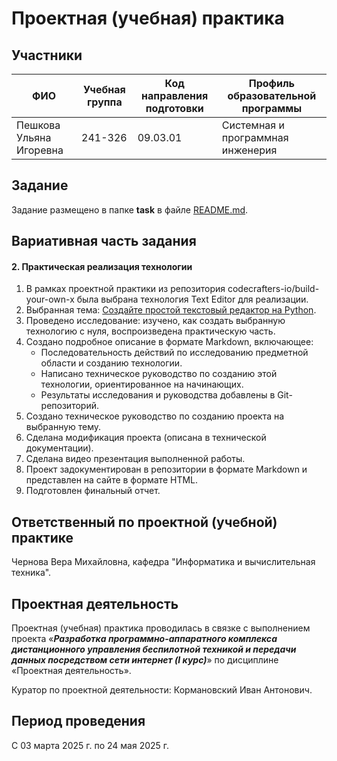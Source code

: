 # Проектная (учебная) практика

## Участники

| ФИО | Учебная группа | Код направления подготовки | Профиль образовательной программы |
|-|-|-|-|
| Пешкова Ульяна Игоревна |241-326|09.03.01|Системная и программная инженерия|

## Задание

Задание размещено в папке **task** в файле [README.md](task/README.md).

## Вариативная часть задания

#### 2. Практическая реализация технологии

1. В рамках проектной практики из репозитория codecrafters-io/build-your-own-x была выбрана технология Text Editor для реализации.
2. Выбранная тема: [Создайте простой текстовый редактор на Python](https://www.instructables.com/Create-a-Simple-Python-Text-Editor/).
3. Проведено исследование: изучено, как создать выбранную технологию с нуля, воспроизведена практическую часть.
4. Создано подробное описание в формате Markdown, включающее:
   - Последовательность действий по исследованию предметной области и созданию технологии.
   - Написано техническое руководство по созданию этой технологии, ориентированное на начинающих.
   - Результаты исследования и руководства добавлены в Git-репозиторий.
5. Создано техническое руководство по созданию проекта на выбранную тему.
6. Сделана модификация проекта (описана в технической документации).
7. Сделана видео презентация выполненной работы.
8. Проект задокументирован  в репозитории в формате Markdown и представлен на сайте в формате HTML.
9. Подготовлен финальный отчет.

## Ответственный по проектной (учебной) практике

Чернова Вера Михайловна, кафедра "Информатика и вычислительная техника".

## Проектная деятельность

Проектная (учебная) практика проводилась в связке с выполнением проекта «***Разработка программно-аппаратного комплекса дистанционного управления беспилотной техникой и передачи данных посредством сети интернет (I курс)***» по дисциплине «Проектная деятельность».

Куратор по проектной деятельности: Кормановский Иван Антонович.

## Период проведения

С 03 марта 2025 г. по 24 мая 2025 г.

